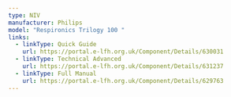 ```yaml
---
type: NIV
manufacturer: Philips
model: "Respironics Trilogy 100 "
links:
  - linkType: Quick Guide
    url: https://portal.e-lfh.org.uk/Component/Details/630031
  - linkType: Technical Advanced
    url: https://portal.e-lfh.org.uk/Component/Details/631237
  - linkType: Full Manual
    url: https://portal.e-lfh.org.uk/Component/Details/629763
---
```

